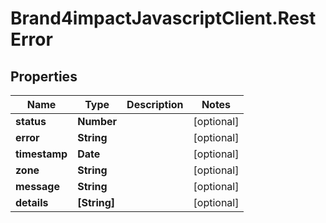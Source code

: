 # Brand4impactJavascriptClient.RestError

## Properties

Name | Type | Description | Notes
------------ | ------------- | ------------- | -------------
**status** | **Number** |  | [optional] 
**error** | **String** |  | [optional] 
**timestamp** | **Date** |  | [optional] 
**zone** | **String** |  | [optional] 
**message** | **String** |  | [optional] 
**details** | **[String]** |  | [optional] 


